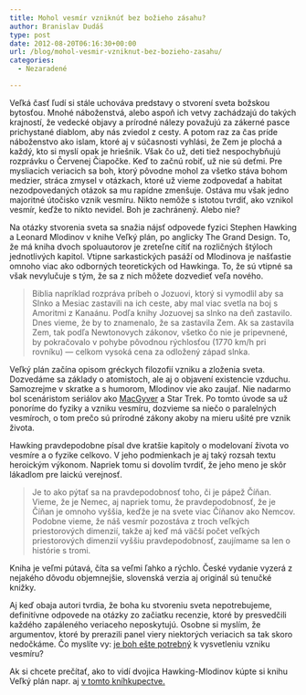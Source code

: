 ```yaml
---
title: Mohol vesmír vzniknúť bez božieho zásahu?
author: Branislav Dudáš
type: post
date: 2012-08-20T06:16:30+00:00
url: /blog/mohol-vesmir-vzniknut-bez-bozieho-zasahu/
categories:
  - Nezaradené

---
```

Veľká časť ľudí si stále uchováva predstavy o stvorení sveta božskou bytosťou. Mnohé náboženstvá, alebo aspoň ich vetvy zachádzajú do takých krajností, že vedecké objavy a prírodné nálezy považujú za zákerné pasce prichystané diablom, aby nás zviedol z cesty. A potom raz za čas príde náboženstvo ako islam, ktoré aj v súčasnosti vyhlási, že Zem je plochá a každý, kto si myslí opak je hriešnik. Však čo už, deti tiež nespochybňujú rozprávku o Červenej Čiapočke. Keď to začnú robiť, už nie sú deťmi. Pre mysliacich veriacich sa boh, ktorý pôvodne mohol za všetko stáva bohom medzier, stráca zmysel v otázkach, ktoré už vieme zodpovedať a habitat nezodpovedaných otázok sa mu rapídne zmenšuje. Ostáva mu však jedno majoritné útočisko vznik vesmíru. Nikto nemôže s istotou tvrdiť, ako vznikol vesmír, keďže to nikto nevidel. Boh je zachránený. Alebo nie?

Na otázky stvorenia sveta sa snažia nájsť odpovede fyzici Stephen Hawking a Leonard Mlodinov v knihe Veľký plán, po anglicky The Grand Design. To, že má kniha dvoch spoluautorov je zreteľne cítiť na rozličných štýloch jednotlivých kapitol. Vtipne sarkastických pasáží od Mlodinova je našťastie omnoho viac ako odborných teoretických od Hawkinga. To, že sú vtipné sa však nevylučuje s tým, že sa z nich môžete dozvedieť veľa nového.

> Biblia napríklad rozpráva príbeh o Jozuovi, ktorý si vymodlil aby sa Slnko a Mesiac zastavili na ich ceste, aby mal viac svetla na boj s Amoritmi z Kanaánu. Podľa knihy Jozuovej sa slnko na deň zastavilo. Dnes vieme, že by to znamenalo, že sa zastavila Zem. Ak sa zastavila Zem, tak podľa Newtonovych zákonov, všetko čo nie je pripevnené, by pokračovalo v pohybe pôvodnou rýchlosťou (1770 km/h pri rovníku) — celkom vysoká cena za odložený západ slnka.

Veľký plán začína opisom gréckych filozofií vzniku a zloženia sveta. Dozvedáme sa základy o atomistoch, ale aj o objavení existencie vzduchu. Samozrejme v skratke a s humorom, Mlodinov vie ako zaujať. Nie nadarmo bol scenáristom seriálov ako <a title="Chýba mi MacGyver" href="/blog/chyba-mi-macgyver/">MacGyver</a> a Star Trek. Po tomto úvode sa už ponoríme do fyziky a vzniku vesmíru, dozvieme sa niečo o paralelných vesmíroch, o tom prečo sú prírodné zákony akoby na mieru ušité pre vznik života.

Hawking pravdepodobne písal dve kratšie kapitoly o modelovaní života vo vesmíre a o fyzike celkovo. V jeho podmienkach je aj taký rozsah textu heroickým výkonom. Napriek tomu si dovolím tvrdiť, že jeho meno je skôr lákadlom pre laickú verejnosť.

> Je to ako pýtať sa na pravdepodobnosť toho, či je pápež Číňan. Vieme, že je Nemec, aj napriek tomu, že pravdepodobnosť, že je Číňan je omnoho vyššia, keďže je na svete viac Číňanov ako Nemcov. Podobne vieme, že náš vesmír pozostáva z troch veľkých priestorových dimenzií, takže aj keď má väčší počet veľkých priestorových dimenzií vyššiu pravdepodobnosť, zaujímame sa len o histórie s tromi.

Kniha je veľmi pútavá, číta sa veľmi ľahko a rýchlo. České vydanie vyzerá z nejakého dôvodu objemnejšie, slovenská verzia aj originál sú tenučké knižky.

Aj keď obaja autori tvrdia, že boha ku stvoreniu sveta nepotrebujeme, definitívne odpovede na otázky zo začiatku recenzie, ktoré by presvedčili každého zapáleného veriaceho neposkytujú. Osobne si myslím, že argumentov, ktoré by prerazili panel viery niektorých veriacich sa tak skoro nedočkáme. Čo myslíte vy: <a title="Existuje vôbec boh? Nie" href="/blog/existuje-vobec-boh-nie/">je boh ešte potrebný</a> k vysvetleniu vzniku vesmíru?

Ak si chcete prečítať, ako to vidí dvojica Hawking-Mlodinov kúpte si knihu Veľký plán napr. aj <a title="Veľký plán" href="http://www.gorila.sk/product/352238" target="_blank">v tomto kníhkupectve.</a>